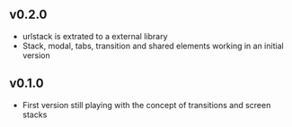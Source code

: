 ## v0.2.0
* urlstack is extrated to a external library
* Stack, modal, tabs, transition and shared elements working in an initial version


## v0.1.0
* First version still playing with the concept of transitions and screen stacks